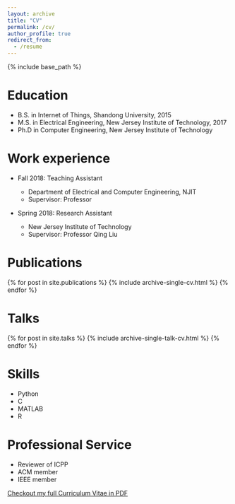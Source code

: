 ```yaml
---
layout: archive
title: "CV"
permalink: /cv/
author_profile: true
redirect_from:
  - /resume
---
```


{% include base_path %}

Education
======
* B.S. in Internet of Things, Shandong University, 2015
* M.S. in Electrical Engineering, New Jersey Institute of Technology, 2017
* Ph.D in Computer Engineering, New Jersey Institute of Technology

Work experience
======

* Fall 2018: Teaching Assistant
  * Department of Electrical and Computer Engineering, NJIT
  * Supervisor: Professor 

* Spring 2018: Research Assistant
  * New Jersey Institute of Technology
  * Supervisor: Professor Qing Liu


Publications
============

{% for post in site.publications %} {% include archive-single-cv.html %} {% endfor %}


Talks
=====

{% for post in site.talks %} {% include archive-single-talk-cv.html %} {% endfor %}


Skills
======
* Python
* C
* MATLAB
* R


Professional Service
====================
* Reviewer of ICPP
* ACM member
* IEEE member

[Checkout my full Curriculum Vitae in PDF](~/files/JinzhenWang_CV0817.pdf)